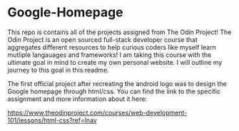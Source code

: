 # Google-Homepage
This repo is contains all of the projects assigned from The Odin Project! The Odin Project is an open sourced full-stack developer course that aggregates different resources to help curious coders like myself learn mutliple langauages and frameworks! I am taking this course with the ultimate goal in mind to create my own personal website. I will outline my journey to this goal in this readme.

The first official project after recreating the android logo was to design the Google homepage through html/css. You can find the link to the specific assignment and more information about it here:

https://www.theodinproject.com/courses/web-development-101/lessons/html-css?ref=lnav
